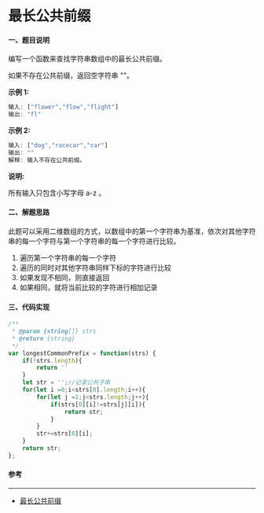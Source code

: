 # 最长公共前缀

#### 一、题目说明

编写一个函数来查找字符串数组中的最长公共前缀。

如果不存在公共前缀，返回空字符串 ""。

**示例 1:**

```javascript
输入: ["flower","flow","flight"]
输出: "fl"
```

**示例 2:**

```javascript
输入: ["dog","racecar","car"]
输出: ""
解释: 输入不存在公共前缀。
```

 **说明:** 

所有输入只包含小写字母 a-z 。

#### 二、解题思路

此题可以采用二维数组的方式，以数组中的第一个字符串为基准，依次对其他字符串的每一个字符与第一个字符串的每一个字符进行比较。

1. 遍历第一个字符串的每一个字符
2. 遍历的同时对其他字符串同样下标的字符进行比较
3. 如果发现不相同，则直接返回
4. 如果相同，就将当前比较的字符进行相加记录

#### 三、代码实现

```javascript
/**
 * @param {string[]} strs
 * @return {string}
 */
var longestCommonPrefix = function(strs) {
    if(!strs.length){
        return ''
    }
    let str = '';//记录公共子串
    for(let i =0;i<strs[0].length;i++){
        for(let j =1;j<strs.length;j++){
            if(strs[0][i]!=strs[j][i]){
                return str;
            }
        }
        str+=strs[0][i];
    }
    return str;
};
```



#### 参考

***

* [最长公共前缀]( https://mp.weixin.qq.com/s/KHG0DXtPDiZ_dDH0Z4bGWQ)

